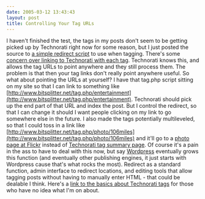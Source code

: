 ```yaml
---
date: 2005-03-12 13:43:43
layout: post
title: Controlling Your Tag URLs
---
```


I haven't finished the test, the tags in my posts don't seem to be getting picked up by Technorati right now for some reason, but I just posted the source to [a simple redirect script](http://www.bitsplitter.net/projects/tag.php.txt) to use when tagging. There's some [concern over linking to Technorati with each tag](http://uncorked.wachob.com/node/38). Technorati knows this, and allows the tag URLs to point anywhere and they still process them. The problem is that then your tag links don't really point anywhere useful. So what about pointing the URLs at yourself? I have that tag.php script sitting on my site so that I can link to something like [http://www.bitsplitter.net/tag.php/entertainment](http://www.bitsplitter.net/tag.php/entertainment). Technorati should pick up the end part of that URL and index the post. But I control the redirect, so that I can change it should I want people clicking on my link to go somewhere else in the future. I also made the tags potentially multileveled, so that I could toss in a link like [http://www.bitsplitter.net/tag.php/photo/106miles](http://www.bitsplitter.net/tag.php/photo/106miles) and it'll go to a [photo page at Flickr](http://www.flickr.com/photos/tags/106miles) instead of [Technorati tag summary page](http://www.technorati.com/tag/106miles). Of course it's a pain in the ass to have to deal with this now, but say [Wordpress](http://www.wordpress.org) eventually grows this function (and eventually other publishing engines, it just starts with Wordpress cause that's what rocks the most). Redirect as a standard function, admin interface to redirect locations, and editing tools that allow tagging posts without having to manually enter HTML - that could be dealable I think. Here's a [link to the basics about Technorati tags](http://www.technorati.com/help/tags.html) for those who have no idea what I'm on about.
